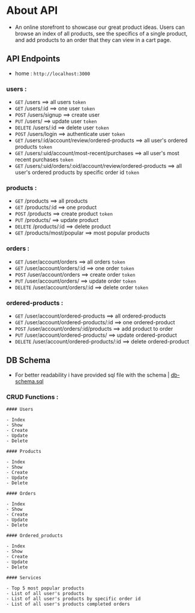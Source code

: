 # About API

- An online storefront to showcase our great product ideas. Users can browse an index of all products, see the specifics of a single product, and add products to an order that they can view in a cart page.

## API Endpoints

- home : `http://localhost:3000`
### users  :
  - `GET` /users ==> all users `token`
  - `GET` /users/:id ==> one user `token`
  - `POST` /users/signup ==> create user
  - `PUT` /users/ ==> update user `token`
  - `DELETE` /users/:id ==> delete user `token`
  - `POST` /users/login ==> authenticate user `token`
  - `GET` /users/:id/account/review/ordered-products ==> all user's ordered products `token`
  - `GET` /users/:uid/account/most-recent/purchases ==> all user's most recent purchases `token`
  - `GET` /users/:uid/orders/:oid/account/review/ordered-products ==> all user's ordered products by specific order id `token`
### products :
  - `GET` /products ==> all products
  - `GET` /products/:id ==> one product
  - `POST` /products ==> create product `token`
  - `PUT` /products/ ==> update product
  - `DELETE` /products/:id ==> delete product
  - `GET` /products/most/popular ==> most popular products
### orders :
  - `GET` /user/account/orders ==> all orders `token`
  - `GET` /user/account/orders/:id ==> one order `token`
  - `POST` /user/account/orders ==> create order `token`
  - `PUT` /user/account/orders/ ==> update order `token`
  - `DELETE` /user/account/orders/:id ==> delete order `token`
### ordered-products :
  - `GET` /user/account/ordered-products ==> all ordered-products
  - `GET` /user/account/ordered-products/:id ==> one ordered-product
  - `POST` /user/account/orders/:id/products ==> add product to order
  - `PUT` /user/account/ordered-products/ ==> update ordered-product
  - `DELETE` /user/account/ordered-products/:id ==> delete ordered-product

## DB Schema

- For better readability i have provided sql file with the schema | [db-schema.sql](https://github.com/AhmadYousif89/Tech_Store/blob/main/db-schema.sql)

### CRUD Functions :

    #### Users

    - Index
    - Show
    - Create
    - Update
    - Delete

    #### Products

    - Index
    - Show
    - Create
    - Update
    - Delete

    #### Orders

    - Index
    - Show
    - Create
    - Update
    - Delete

    #### Ordered_products

    - Index
    - Show
    - Create
    - Update
    - Delete
    
    #### Services
    
    - Top 5 most popular products
    - List of all user's products
    - List of all user's products by specific order id
    - List of all user's products completed orders
